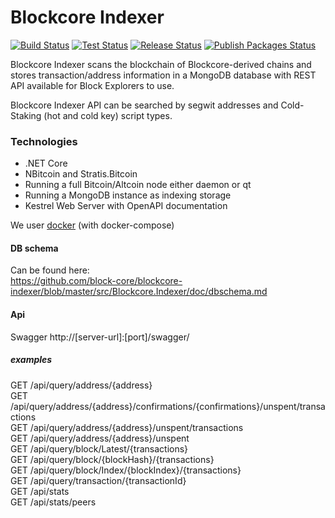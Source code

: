 # Blockcore Indexer

[5]: https://github.com/block-core/blockcore-indexer/actions
[6]: https://github.com/block-core/blockcore-indexer/workflows/Build/badge.svg
[7]: https://github.com/block-core/blockcore-indexer/workflows/Test/badge.svg
[8]: https://github.com/block-core/blockcore-indexer/workflows/Release/badge.svg
[9]: https://github.com/block-core/blockcore-indexer/workflows/Publish/badge.svg

[![Build Status][6]][5] [![Test Status][7]][5] [![Release Status][8]][5] [![Publish Packages Status][9]][5]

Blockcore Indexer scans the blockchain of Blockcore-derived chains and stores transaction/address information in a MongoDB database with REST API available for Block Explorers to use.

Blockcore Indexer API can be searched by segwit addresses and Cold-Staking (hot and cold key) script types.

### Technologies
- .NET Core
- NBitcoin and Stratis.Bitcoin
- Running a full Bitcoin/Altcoin node either daemon or qt 
- Running a MongoDB instance as indexing storage
- Kestrel Web Server with OpenAPI documentation

We user [docker](https://www.docker.com/) (with docker-compose)

#### DB schema
Can be found here:  
https://github.com/block-core/blockcore-indexer/blob/master/src/Blockcore.Indexer/doc/dbschema.md

#### Api
Swagger http://[server-url]:[port]/swagger/

##### examples
GET /api/query/address/{address}  
GET /api/query/address/{address}/confirmations/{confirmations}/unspent/transactions  
GET /api/query/address/{address}/unspent/transactions  
GET /api/query/address/{address}/unspent  
GET /api/query/block/Latest/{transactions}  
GET /api/query/block/{blockHash}/{transactions}  
GET /api/query/block/Index/{blockIndex}/{transactions}  
GET /api/query/transaction/{transactionId}  
GET /api/stats  
GET /api/stats/peers  

